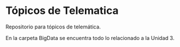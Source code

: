 # Tópicos de Telematica

Repositorio para tópicos de telemática.

En la carpeta BigData se encuentra todo lo relacionado a la Unidad 3.
